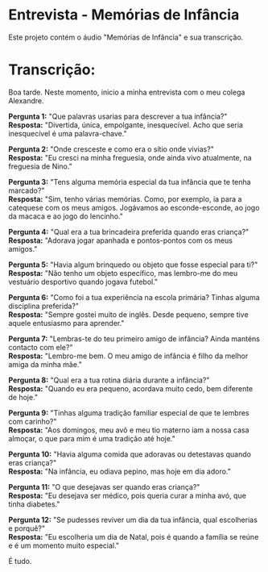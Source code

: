 # Entrevista - Memórias de Infância

Este projeto contém o áudio "Memórias de Infância" e sua transcrição.



# Transcrição:

Boa tarde. Neste momento, inicio a minha entrevista com o meu colega Alexandre.

**Pergunta 1:** "Que palavras usarias para descrever a tua infância?"  
**Resposta:** "Divertida, única, empolgante, inesquecível. Acho que seria inesquecível é uma palavra-chave."

**Pergunta 2:** "Onde cresceste e como era o sítio onde vivias?"  
**Resposta:** "Eu cresci na minha freguesia, onde ainda vivo atualmente, na freguesia de Nino."

**Pergunta 3:** "Tens alguma memória especial da tua infância que te tenha marcado?"  
**Resposta:** "Sim, tenho várias memórias. Como, por exemplo, ia para a catequese com os meus amigos. Jogávamos ao esconde-esconde, ao jogo da macaca e ao jogo do lencinho."

**Pergunta 4:** "Qual era a tua brincadeira preferida quando eras criança?"  
**Resposta:** "Adorava jogar apanhada e pontos-pontos com os meus amigos."

**Pergunta 5:** "Havia algum brinquedo ou objeto que fosse especial para ti?"  
**Resposta:** "Não tenho um objeto específico, mas lembro-me do meu vestuário desportivo quando jogava futebol."

**Pergunta 6:** "Como foi a tua experiência na escola primária? Tinhas alguma disciplina preferida?"  
**Resposta:** "Sempre gostei muito de inglês. Desde pequeno, sempre tive aquele entusiasmo para aprender."

**Pergunta 7:** "Lembras-te do teu primeiro amigo de infância? Ainda manténs contacto com ele?"  
**Resposta:** "Lembro-me bem. O meu amigo de infância é filho da melhor amiga da minha mãe."

**Pergunta 8:** "Qual era a tua rotina diária durante a infância?"  
**Resposta:** "Quando eu era pequeno, acordava muito cedo, bem diferente de hoje."

**Pergunta 9:** "Tinhas alguma tradição familiar especial de que te lembres com carinho?"  
**Resposta:** "Aos domingos, meu avô e meu tio materno iam a nossa casa almoçar, o que para mim é uma tradição até hoje."

**Pergunta 10:** "Havia alguma comida que adoravas ou detestavas quando eras criança?"  
**Resposta:** "Na infância, eu odiava pepino, mas hoje em dia adoro."

**Pergunta 11:** "O que desejavas ser quando eras criança?"  
**Resposta:** "Eu desejava ser médico, pois queria curar a minha avó, que tinha diabetes."

**Pergunta 12:** "Se pudesses reviver um dia da tua infância, qual escolherias e porquê?"  
**Resposta:** "Eu escolheria um dia de Natal, pois é quando a família se reúne e é um momento muito especial."

É tudo.
